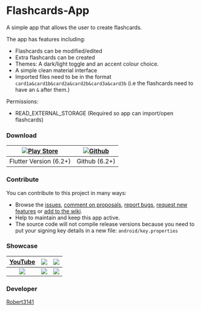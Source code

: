 # Flashcards-App
A simple app that allows the user to create flashcards.

The app has features including:
- Flashcards can be modified/edited
- Extra flashcards can be created
- Themes: A dark/light toggle and an accent colour choice.
- A simple clean material interface
- Imported files need to be in the format ``card1a&card1b&card2a&card2b&card3a&card3b`` (i.e the flashcards need to have an ``&`` after them.)

Permissions:
- READ_EXTERNAL_STORAGE (Required so app can import/open flashcards)

### Download
| [![Play Store](http://developer.android.com/images/brand/en_generic_rgb_wo_60.png)](https://play.google.com/store/apps/details?id=uk.co.ariesfamily.flashcards) | [![Github](https://github.githubassets.com/pinned-octocat.svg)](https://github.com/Robert3141/Flashcards-App/releases) |
| :---: | :---: |
| Flutter Version (6.2+) | Github (6.2+) |

### Contribute
You can contribute to this project in many ways:
* Browse the [issues](https://github.com/Robert3141/Flashcards-App/issues), [comment on proposals](https://github.com/Robert3141/Flashcards-App/pulls), [report bugs](https://github.com/Robert3141/Flashcards-App/issues/new?template=bug_report.md), [request new features](https://github.com/Robert3141/Flashcards-App/issues/new?template=feature_request.md) or [add to the wiki](https://github.com/Robert3141/Flashcards-App/wiki).
* Help to maintain and keep this app active.
* The source code will not compile release versions because you need to put your signing key details in a new file: ``android/key.properties``

### Showcase
| [YouTube](https://youtu.be/8eFHujrshkk) | ![](https://lh3.googleusercontent.com/pH5MbzVzBDMcG2KvuxGtSMlrqofgGJlDHI1TT8EeLtW3NioDo5b0KV5g0T0krk5YUA=w1920-h947-rw) | ![](https://lh3.googleusercontent.com/qKb-rFDGb37Hjaz_kOQs8Cs5XJ_XwnfpdP6o-qaxUu3xt78q5lBLxr0costmd7sDnw=w1920-h947-rw) |
| :---: | ---| --- |
| ![](https://lh3.googleusercontent.com/msRe45dS0ZvnpDJ8x1ReI8_pkuXM0f-UoZjQUhZ_pjU2QFLzvZyIQj5xfaozMmVUnRk=w1920-h947-rw) | ![](https://lh3.googleusercontent.com/2kjzS7H1Y4j67xOJdfRKAO3xyVF-SE5Vm2CwBtqU2iROf6siOYqkuKhDrk65MrKhWYxY=w1366-h635-rw) | ![](https://lh3.googleusercontent.com/aMOXCTn67ekKrUJiiEkfH2wxn-X2obAjLbfmygmhgbWoP-0PQ-w-08zFAX-GNkX28bs=w1920-h947-rw) |

### Developer
[Robert3141](https://github.com/Robert3141)
